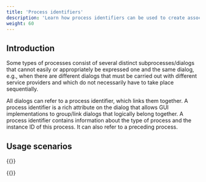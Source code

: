```yaml
---
title: 'Process identifiers'
description: 'Learn how process identifiers can be used to create associations between separate dialogs'
weight: 60
---
```


## Introduction

Some types of processes consist of several distinct subprocesses/dialogs that cannot easily or appropriately be expressed one and the same dialog, e.g., when there are different dialogs that must be carried out with different service providers and which do not necessarily have to take place sequentially.

All dialogs can refer to a process identifier, which links them together. A process identifier is a rich attribute on the dialog that allows GUI implementations to group/link dialogs that logically belong together. A process identifier contains information about the type of process and the instance ID of this process. It can also refer to a preceding process.

## Usage scenarios

{{<notyetwritten>}}

{{<children />}}

